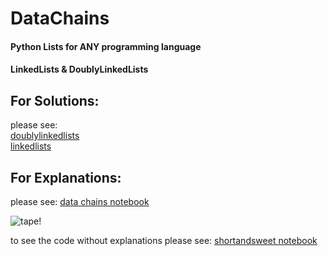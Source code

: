 # DataChains
#### Python Lists for ANY programming language
#### LinkedLists & DoublyLinkedLists

## For Solutions:
please see:  
[doublylinkedlists](doubly_linkedlists.ipynb)  
[linkedlists](linkedlists.ipynb)  


## For Explanations:
please see:
[data chains notebook](data_chains.ipynb)

![tape!](res/tape.gif)

to see the code without explanations please see:
[shortandsweet notebook](shortandsweet.ipynb)
